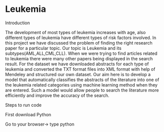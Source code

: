 # Leukemia

Introduction

The development of most types of leukemia increases with age, also different types of leukemia have different types of risk factors involved. In this project we have discussed the problem of finding the right research paper for a particular topic. Our topic is Leukemia and its subtypes(AML,ALL,CML,CLL). When we were trying to find articles related to leukemia there were many other papers being displayed in the search result. For the dataset we have downloaded abstracts for each type of leukemia and converted the TXT format files into XML format with help of Mendeley and structured our own dataset. Our aim here is to develop a model that automatically classifies the abstracts of the literature into one of the leukemia related categories using machine learning method when they are entered. Such a model would allow people to search the literature more efficiently and improve the accuracy of the search.

Steps to run code

First download Python

Go to your browser-> type python 
